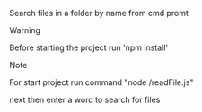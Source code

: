 Search files in a folder by name from cmd promt

> [!WARNING]
> Before starting the project run 'npm install'

> [!NOTE]
> For start project run command "node /readFile.js"
>
> next then enter a word to search for files
